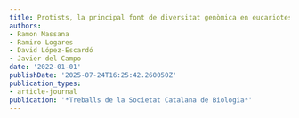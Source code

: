 ```yaml
---
title: Protists, la principal font de diversitat genòmica en eucariotes
authors:
- Ramon Massana
- Ramiro Logares
- David López-Escardó
- Javier del Campo
date: '2022-01-01'
publishDate: '2025-07-24T16:25:42.260050Z'
publication_types:
- article-journal
publication: '*Treballs de la Societat Catalana de Biologia*'
---
```

